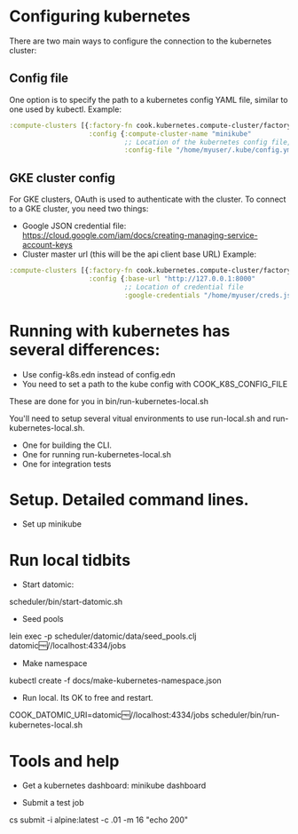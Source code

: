 # Configuring kubernetes
There are two main ways to configure the connection to the kubernetes cluster:
## Config file
One option is to specify the path to a kubernetes config YAML file, similar to one used by kubectl. Example:
```clojure    
:compute-clusters [{:factory-fn cook.kubernetes.compute-cluster/factory-fn
                    :config {:compute-cluster-name "minikube"
                             ;; Location of the kubernetes config file, e.g. $HOME/.kube/config
                             :config-file "/home/myuser/.kube/config.yml"}}]
```
## GKE cluster config
For GKE clusters, OAuth is used to authenticate with the cluster. To connect to a GKE cluster, you need two things:
- Google JSON credential file: https://cloud.google.com/iam/docs/creating-managing-service-account-keys
- Cluster master url (this will be the api client base URL)
Example:
```clojure
:compute-clusters [{:factory-fn cook.kubernetes.compute-cluster/factory-fn
                    :config {:base-url "http://127.0.0.1:8000"
                             ;; Location of credential file
                             :google-credentials "/home/myuser/creds.json"}}]
```

# Running with kubernetes has several differences:
- Use config-k8s.edn instead of config.edn
- You need to set a path to the kube config with COOK_K8S_CONFIG_FILE

These are done for you in bin/run-kubernetes-local.sh


You'll need to setup several vitual environments to use run-local.sh and run-kubernetes-local.sh.
* One for building the CLI.
* One for running run-kubernetes-local.sh
* One for integration tests

# Setup. Detailed command lines.

- Set up minikube

# Run local tidbits

- Start datomic:

scheduler/bin/start-datomic.sh

- Seed pools

lein exec -p scheduler/datomic/data/seed_pools.clj datomic:free://localhost:4334/jobs

- Make namespace

kubectl create -f docs/make-kubernetes-namespace.json

- Run local. Its OK to free and restart.

COOK_DATOMIC_URI=datomic:free://localhost:4334/jobs scheduler/bin/run-kubernetes-local.sh

# Tools and help

- Get a kubernetes dashboard:
minikube dashboard

- Submit a test job

cs submit -i alpine:latest -c .01 -m 16 "echo 200" 
